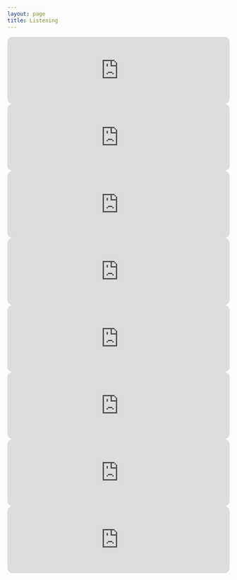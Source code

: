 ```yaml
---
layout: page
title: Listening
---
```


<iframe style="border-radius:12px" src="https://open.spotify.com/embed/playlist/0hdnVD0XOsv8dXi1Zi4k4j?utm_source=generator" width="100%" height="152" frameBorder="0" allowfullscreen="" allow="autoplay; clipboard-write; encrypted-media; fullscreen; picture-in-picture" loading="lazy"></iframe>

<br>

<iframe style="border-radius:12px" src="https://open.spotify.com/embed/playlist/7AyOJTmKco2oThZYDLZZ6F?utm_source=generator" width="100%" height="152" frameBorder="0" allowfullscreen="" allow="autoplay; clipboard-write; encrypted-media; fullscreen; picture-in-picture" loading="lazy"></iframe>

<br>

<iframe style="border-radius:12px" src="https://open.spotify.com/embed/playlist/3sk4tpdcw94wq9asrrBJ3w?utm_source=generator" width="100%" height="152" frameBorder="0" allowfullscreen="1" allow="autoplay; clipboard-write; encrypted-media; fullscreen; picture-in-picture" loading="lazy"></iframe>

<br>

<iframe style="border-radius:12px" src="https://open.spotify.com/embed/playlist/4xjCrr95pt7T3EK8AO4kkP?utm_source=generator&theme=0" width="100%" height="152" frameBorder="0" allowfullscreen="" allow="autoplay; clipboard-write; encrypted-media; fullscreen; picture-in-picture" loading="lazy"></iframe>

<br>


<iframe style="border-radius:12px" src="https://open.spotify.com/embed/playlist/3yitnwG2NjNEifd8yVE11r?utm_source=generator" width="100%" height="152" frameBorder="0" allowfullscreen="" allow="autoplay; clipboard-write; encrypted-media; fullscreen; picture-in-picture" loading="lazy"></iframe>

<br>

<iframe style="border-radius:12px" src="https://open.spotify.com/embed/playlist/02b1hqbNYjeuRoQAlgtibS?utm_source=generator" width="100%" height="152" frameBorder="0" allowfullscreen="" allow="autoplay; clipboard-write; encrypted-media; fullscreen; picture-in-picture" loading="lazy"></iframe>

<br>

<iframe style="border-radius:12px" src="https://open.spotify.com/embed/playlist/2EgOVutNk7gYiyDtr32mD2?utm_source=generator&theme=0" width="100%" height="152" frameBorder="0" allowfullscreen="" allow="autoplay; clipboard-write; encrypted-media; fullscreen; picture-in-picture" loading="lazy"></iframe>

<br>

<iframe style="border-radius:12px" src="https://open.spotify.com/embed/playlist/3jsNBOenlWc4UVVA4QJPv9?utm_source=generator" width="100%" height="152" frameBorder="0" allowfullscreen="" allow="autoplay; clipboard-write; encrypted-media; fullscreen; picture-in-picture" loading="lazy"></iframe>